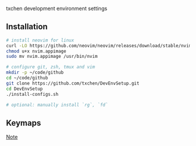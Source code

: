 txchen development environment settings

## Installation

```bash
# install neovim for linux
curl -LO https://github.com/neovim/neovim/releases/download/stable/nvim.appimage
chmod u+x nvim.appimage
sudo mv nvim.appimage /usr/bin/nvim

# configure git, zsh, tmux and vim
mkdir -p ~/code/github
cd ~/code/github
git clone https://github.com/txchen/DevEnvSetup.git
cd DevEnvSetup
./install-configs.sh

# optional: manually install `rg`, `fd`
```

## Keymaps

[Note](https://www.notion.so/txchen/c9879f02774d49c0a22c2db3450107ae)
